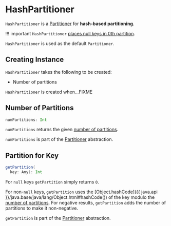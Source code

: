 # HashPartitioner

`HashPartitioner` is a [Partitioner](Partitioner.md) for **hash-based partitioning**.

!!! important
    `HashPartitioner` [places null keys in 0th partition](#getPartition).

`HashPartitioner` is used as the default `Partitioner`.

## Creating Instance

`HashPartitioner` takes the following to be created:

* <span id="partitions"> Number of partitions

`HashPartitioner` is created when...FIXME

## <span id="numPartitions"> Number of Partitions

```scala
numPartitions: Int
```

`numPartitions` returns the given [number of partitions](#partitions).

`numPartitions` is part of the [Partitioner](Partitioner.md#numPartitions) abstraction.

## <span id="getPartition"> Partition for Key

```scala
getPartition(
  key: Any): Int
```

For `null` keys `getPartition` simply returns `0`.

For non-`null` keys, `getPartition` uses the [Object.hashCode]({{ java.api }}/java.base/java/lang/Object.html#hashCode()) of the key  modulo the [number of partitions](#numPartitions). For negative results, `getPartition` adds the number of partitions to make it non-negative.

`getPartition` is part of the [Partitioner](Partitioner.md#getPartition) abstraction.
